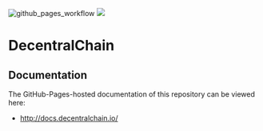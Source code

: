 ![github_pages_workflow](https://github.com/Decentral-America/docs/actions/workflows/github_pages_workflow.yml/badge.svg)
<a href="https://gitlocalize.com/repo/7792/whole_project?utm_source=badge"> <img src="https://gitlocalize.com/repo/7792/whole_project/badge.svg" /> </a>

# DecentralChain

## Documentation

The GitHub-Pages-hosted documentation of this repository can be viewed here:

 * http://docs.decentralchain.io/
